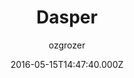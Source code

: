 ---
title: Dasper
github: 'https://github.com/ozgrozer/dasper'
demo: 'https://ozgrozer.github.io/dasper/'
author: ozgrozer
ssg:
  - Jekyll
cms:
  - No Cms
date: 2016-05-15T14:47:40.000Z
github_branch: master
description: A Jekyll theme
stale: true
---
